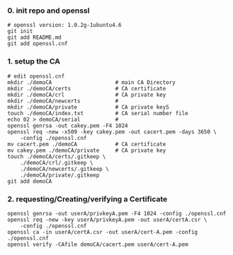 
### 0. init repo and openssl

	# openssl version: 1.0.2g-1ubuntu4.6
	git init
	git add README.md
	git add openssl.cnf

### 1. setup the CA

	# edit openssl.cnf
	mkdir ./demoCA                    # main CA Directory
	mkdir ./demoCA/certs              # CA certificate
	mkdir ./demoCA/crl                # CA private key
	mkdir ./demoCA/newcerts           # 
	mkdir ./demoCA/private            # CA private keyS
	touch ./demoCA/index.txt          # CA serial number file
	echo 02 > demoCA/serial           #
	openssl genrsa -out cakey.pem -F4 1024
	openssl req -new -x509 -key cakey.pem -out cacert.pem -days 3650 \
		-config ./openssl.cnf
	mv cacert.pem ./demoCA            # CA certificate
	mv cakey.pem ./demoCA/private     # CA private key
	touch ./demoCA/certs/.gitkeep \
		./demoCA/crl/.gitkeep \
		./demoCA/newcerts/.gitkeep \
		./demoCA/private/.gitkeep
	git add demoCA

### 2. requesting/Creating/verifying a Certificate

	openssl genrsa -out userA/privkeyA.pem -F4 1024 -config ./openssl.cnf
	openssl req -new -key userA/privkeyA.pem -out userA/certA.csr \
		-config ./openssl.cnf
	openssl ca -in userA/certA.csr -out userA/cert-A.pem -config ./openssl.cnf
	openssl verify -CAfile demoCA/cacert.pem userA/cert-A.pem

